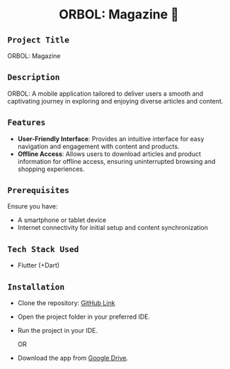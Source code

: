<h1 align="center">
  <a href="#ORBOL-Magazine"></a>
   ORBOL: Magazine 📰
</h1>

## `Project Title`
ORBOL: Magazine

## `Description`
ORBOL: A mobile application tailored to deliver users a smooth and captivating journey in exploring and enjoying diverse articles and content.

## `Features`
- **User-Friendly Interface**: Provides an intuitive interface for easy navigation and engagement with content and products.
- **Offline Access**: Allows users to download articles and product information for offline access, ensuring uninterrupted browsing and shopping experiences.

## `Prerequisites`
Ensure you have:
- A smartphone or tablet device
- Internet connectivity for initial setup and content synchronization

## `Tech Stack Used`
- Flutter (+Dart)

## `Installation`
- Clone the repository: [GitHub Link](https://github.com/riyanachwani/Orbol-Magazine.git)
- Open the project folder in your preferred IDE.
- Run the project in your IDE.

  OR

- Download the app from [Google Drive](https://drive.google.com/drive/folders/1EPXC_Z2xfc2Ewq-iIlNVKZFeJ_9AjkKn?usp=drive_link).

